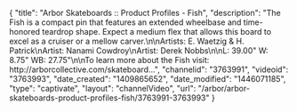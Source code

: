 {
    "title": "Arbor Skateboards :: Product Profiles - Fish",
    "description": "The Fish is a compact pin that features an extended wheelbase and time-honored teardrop shape. Expect a medium flex that allows this board to excel as a cruiser or a mellow carver.\n\nArtists: E. Waetzig & H. Patrick\nArtist: Nanami Cowdroy\nArtist: Derek Nobbs\n\nL: 39.00\" W: 8.75\" WB: 27.75\"\n\nTo learn more about the Fish visit: http:\/\/arborcollective.com\/skateboard...",
    "channelid": "3763991",
    "videoid": "3763993",
    "date_created": "1409865652",
    "date_modified": "1446071185",
    "type": "captivate",
    "layout": "channelVideo",
    "url": "\/arbor\/arbor-skateboards-product-profiles-fish\/3763991-3763993"
}